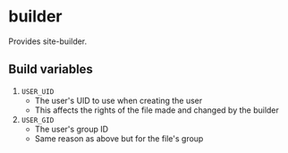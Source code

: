 builder
=======

Provides site-builder.

## Build variables

1. `USER_UID`
	* The user's UID to use when creating the user
	* This affects the rights of the file made and changed
	by the builder
2. `USER_GID`
	* The user's group ID
	* Same reason as above but for the file's group
